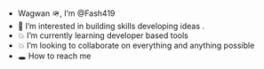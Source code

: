 -  Wagwan 🪖, I’m @Fash419
- 👤 I’m interested in building skills developing ideas .
- 💥 I’m currently learning developer based tools
- 💥 I’m looking to collaborate on everything and anything possible 
- 🕳️ How to reach me 

<!---
Fash419/Fash419 is a ✨ special ✨ repository because its `README.md` (this file) appears on your GitHub profile.
You can click the Preview link to take a look at your changes.
--->
